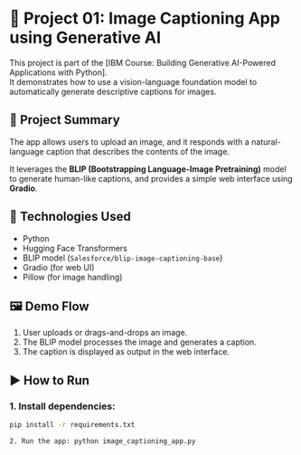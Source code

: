 # 🧠 Project 01: Image Captioning App using Generative AI

This project is part of the [IBM Course: Building Generative AI-Powered Applications with Python].  
It demonstrates how to use a vision-language foundation model to automatically generate descriptive captions for images.

## 📌 Project Summary

The app allows users to upload an image, and it responds with a natural-language caption that describes the contents of the image.

It leverages the **BLIP (Bootstrapping Language-Image Pretraining)** model to generate human-like captions, and provides a simple web interface using **Gradio**.

## 🚀 Technologies Used

- Python
- Hugging Face Transformers
- BLIP model (`Salesforce/blip-image-captioning-base`)
- Gradio (for web UI)
- Pillow (for image handling)

## 🖼️ Demo Flow

1. User uploads or drags-and-drops an image.
2. The BLIP model processes the image and generates a caption.
3. The caption is displayed as output in the web interface.

## ▶️ How to Run

### 1. Install dependencies:

```bash
pip install -r requirements.txt

2. Run the app: python image_captioning_app.py
